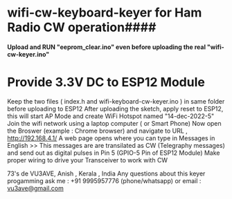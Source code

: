 # wifi-cw-keyboard-keyer   for Ham Radio CW operation####


#### Upload and  RUN "eeprom_clear.ino"  even before uploading the real "wifi-cw-keyer.ino" #####

# Provide 3.3V DC to ESP12 Module
Keep the two files ( index.h and wifi-keyboard-cw-keyer.ino ) in same folder before uploading to ESP12
After uploading the sketch, apply reset to ESP12, this will start AP Mode and create WiFi Hotspot named "14-dec-2022-5"
Join the wifi network using a laptop computer ( or Smart Phone)
Now open the Broswer (example : Chrome browser) and navigate to URL , http://192.168.4.1/
A web page opens where you can type in Messages in English >> This messages are are transilated as CW (Telegraphy messages)
and send out as digital pulses in Pin 5 (GPIO-5 Pin of ESP12 Module)
Make proper wiring to drive your Transceiver to work with CW

73's
de VU3AVE, Anish , Kerala , India
Any questions about this keyer progamming ask me : +91 9995957776 (phone/whatsapp) or email : vu3ave@gmail.com
